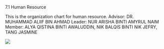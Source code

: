 7.1 Human Resource

This is the organization chart for human resource.
Advisor: DR. MUHAMMAD ALIIF BIN AHMAD
Leader: NUR ARISHA BINTI AMYRUL NAIM
Member: ALYA QISTINA BINTI AWALUDDIN, NIK BALQIS BINTI NIK JEFRY, TANG JASMINE

<img src = "[https://github.com/ar1sha55/SEC2613-02-Group-4-SAD-Project/blob/main/PHASE-1-PROJECT/7.0%20PROJECT%20PLANNING/7.1%20HUMAN%20RESOURE/SAD%20Project%20Organization%20Chart.png)](https://github.com/ar1sha55/SEC2613-02-Group-4-SAD-Project/blob/main/PHASE-1-PROJECT/7.0%20PROJECT%20PLANNING/7.1%20HUMAN%20RESOURE/SAD%20Project%20Organization%20Chart.png)" >

